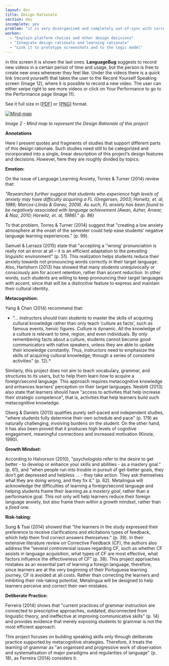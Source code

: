 ```yaml
---
layout: doc
title: Design Rationale
section: dev
incomplete: yes
problem: "it is very disorganized and completely out-of-sync with current prototypes"
workon:
  - "Explain platform choices and other design decisions"
  - "Integrate design rationale and learning rationale"
  - "Link it to prototype screenshots and to the logic model"
---
```


in this screen it is shown the last ones. **LanguageBug** suggests to record new videos in a certain period of time and usage, but the person is free to create new ones whenever they feel like. Under the videos there is a quick link (record yourself) that takes the user to the Record Yourself Speaking screen (Image 12), where it is possible to record a new video. The user can either swipe right to see more videos or click on Your Performance to go to the Performance page (Image 11).

See it full size in [[PDF](https://drive.google.com/open?id=0B-D7NHTmyc54REJPSDJ6WlliRlk)] or [[PNG](https://drive.google.com/open?id=0B-D7NHTmyc54Z2l6RW9iXy1VY2c)] format.

[![Mind-map]({{site.baseurl}}/images/doc-mind-map.png)]({{site.baseurl}}/images/doc-mind-map.png)

*Image 2 - Mind map to represent the Design Rationale of this project*

**Annotations**

Here I present quotes and fragments of studies that support different parts of this design rationale. Such studies need still to be categorized and incorporated into a single, linear description of this project’s design features and decisions. However, here they are roughly divided by topics:

**Emotion:**

On the issue of Language Learning Anxiety, Torres & Turner (2014) review that:

*"Researchers further suggest that students who experience high levels of anxiety may have difficulty acquiring a FL (Gregersen, 2003; Horwitz, et. al, 1986; Marcos-Llinás & Garau, 2009). As such, FL anxiety has been found to be negatively associated with language achievement (Awan, Azher, Anwar, & Naz, 2010; Horwitz, et. al, 1986)." (p. 86)*

To that problem, Torres & Turner (2014) suggest that "creating a low anxiety atmosphere at the onset of the semester could help ease students’ negative language learning experiences." (p. 99). 

Samuel & Larraza (2015) state that "accepting a ‘‘wrong’ pronunciation is really not an error at all – it is an efficient adaptation to the prevailing linguistic environment" (p. 51). This realization helps students reduce their anxiety towards not pronouncing words correctly in their target language. Also, Hartshorn (2013) has showed that many students unequivocally or consciously aim for accent retention, rather than accent reduction. In other words, such students are willing to keep pronouncing their target languages with accent, since that will be a distinctive feature to express and maintain their cultural identity.

**Metacognition:**

Yang & Chen (2014) recommend that:

* "... instructors should train students to master the skills of acquiring cultural knowledge rather than only teach ‘culture as facts’, such as famous events, heroic figures. Culture is dynamic. All the knowledge of a culture is relevant to time, region, and even individuals. By only remembering facts about a culture, students cannot become good communicators with native speakers, unless they are able to update their knowledge constantly. Thus, instructors need to emphasize the skills of acquiring cultural knowledge, through a series of consistent activities" (p. 12).*

Similarly, this project does not aim to teach vocabulary, grammar, and structures to its users, but to help them learn how to acquire a foreign/second language. This approach requires metacognitive knowledge and enhances learners’ perception on their target languages. Nesbitt (2013) also state that learners should have "access to activities that help increase their strategic competence", that is, activities that help learners build such metacognitive knowledge.

Oberg & Daniels (2013) qualifies purely self-paced and independent studies, "where students fully determine their own schedule and pace" (p. 179) as naturally challenging, involving burdens on the student. On the other hand, it has also been proved that it produces high levels of cognitive engagement, meaningful connections and increased motivation (Kinzie, 1990).

**Growth Mindset:**

According to Halvorson (2010), "psychologists refer to the desire to get better - to develop or enhance your skills and abilities - as a mastery goal." (p. 61), and “when people run into trouble in pursuit of get-better goals, they don’t get depressed and helpless … - they take action. They ask themselves what they are doing wrong, and they fix it.” (p. 62). Metalingua will acknowledge the difficulties of learning a foreign/second language and helping students frame their learning as a *mastery goal*, rather than a performance goal. This not only will help learners reduce their foreign language anxiety, but also frame them within a *growth mindset*, rather than a *fixed* one.

**Risk-taking:**

Sung & Tsai (2014) showed that "the learners in the study expressed their preference to receive clarifications and elicitations types of feedback, which help them find correct answers themselves." (p. 39). In their extensive literature review on Corrective Feedback (CF), the authors also address the “several controversial issues regarding CF, such as whether CF assists in language acquisition, what types of CF are most effective, what factors influence the effectiveness of CF” (p. 38). This project approaches mistakes as an essential part of learning a foreign language, therefore, since learners are at the very beginning of their Portuguese learning journey, CF is avoided at all costs. Rather than correcting the learners and inhibiting their risk-taking potential, Metalingua will be designed to help learners perceive and correct their own mistakes.

**Deliberate Practice:**

Ferreira (2014) shows that "current practices of grammar instruction are connected to prescriptive approaches, outdated, disconnected from linguistic theory, and ineffective at improving communicative skills" (p. 14) and provides evidence that merely exposing students to grammar is not the most efficient approach. 

This project focuses on building speaking skills only through deliberate practice supported by metacognitive strategies. Therefore, it treats the learning of grammar as "an organised and progressive work of observation and systematisation of major paradigms and regularities of language" (p. 18), as Ferreira (2014) considers it.